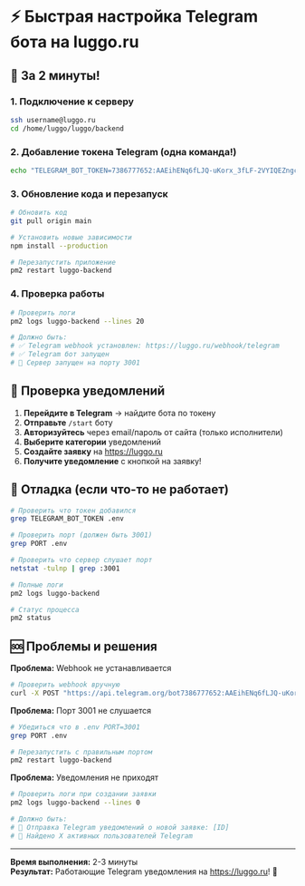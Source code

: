 # ⚡ Быстрая настройка Telegram бота на luggo.ru

## 🚀 За 2 минуты!

### 1. Подключение к серверу
```bash
ssh username@luggo.ru
cd /home/luggo/luggo/backend
```

### 2. Добавление токена Telegram (одна команда!)
```bash
echo "TELEGRAM_BOT_TOKEN=7386777652:AAEihENq6fLJQ-uKorx_3fLF-2VYIQEZngc" >> .env
```

### 3. Обновление кода и перезапуск
```bash
# Обновить код
git pull origin main

# Установить новые зависимости
npm install --production

# Перезапустить приложение
pm2 restart luggo-backend
```

### 4. Проверка работы
```bash
# Проверить логи
pm2 logs luggo-backend --lines 20

# Должно быть:
# ✅ Telegram webhook установлен: https://luggo.ru/webhook/telegram
# ✅ Telegram бот запущен
# 🚀 Сервер запущен на порту 3001
```

## 🎯 Проверка уведомлений

1. **Перейдите в Telegram** → найдите бота по токену
2. **Отправьте** `/start` боту
3. **Авторизуйтесь** через email/пароль от сайта (только исполнители)
4. **Выберите категории** уведомлений
5. **Создайте заявку** на https://luggo.ru
6. **Получите уведомление** с кнопкой на заявку!

## 🔧 Отладка (если что-то не работает)

```bash
# Проверить что токен добавился
grep TELEGRAM_BOT_TOKEN .env

# Проверить порт (должен быть 3001)
grep PORT .env

# Проверить что сервер слушает порт
netstat -tulnp | grep :3001

# Полные логи
pm2 logs luggo-backend

# Статус процесса
pm2 status
```

## 🆘 Проблемы и решения

**Проблема:** Webhook не устанавливается
```bash
# Проверить webhook вручную
curl -X POST "https://api.telegram.org/bot7386777652:AAEihENq6fLJQ-uKorx_3fLF-2VYIQEZngc/getWebhookInfo"
```

**Проблема:** Порт 3001 не слушается
```bash
# Убедиться что в .env PORT=3001
grep PORT .env

# Перезапустить с правильным портом
pm2 restart luggo-backend
```

**Проблема:** Уведомления не приходят
```bash
# Проверить логи при создании заявки
pm2 logs luggo-backend --lines 0

# Должно быть:
# 📲 Отправка Telegram уведомлений о новой заявке: [ID]
# 👥 Найдено X активных пользователей Telegram
```

---

**Время выполнения:** 2-3 минуты  
**Результат:** Работающие Telegram уведомления на https://luggo.ru! 🎉 